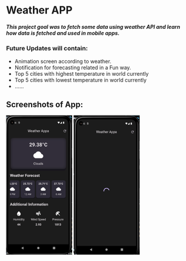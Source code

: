 
<h1>Weather APP</h1>

<h5> This project goal was to fetch some data using weather API and learn how data is fetched and used in mobile apps.</h5>

<h3>Future Updates will contain:</h3>
<ul>
  <li>Animation screen according to weather.</li>
  <li>Notification for forecasting related in a Fun way. </li>
  <li>Top 5 cities with highest temperature in world currently</li>
  <li>Top 5 cities with lowest temperature in world currently</li>
  <li>......</li>
</ul>

<h2>Screenshots of App:</h2>

<img src="Screenshot_1.png" alt="Main_Screen" width="180px" height="380px">
<img src="Screenshot_2.png" alt="Loading_Screen" width="180px" height="380px">
